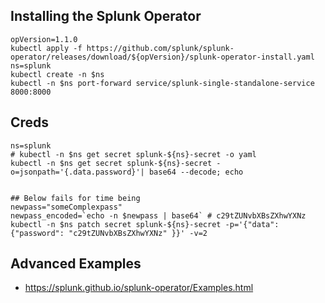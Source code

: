 ## Installing the Splunk Operator
```
opVersion=1.1.0
kubectl apply -f https://github.com/splunk/splunk-operator/releases/download/${opVersion}/splunk-operator-install.yaml
ns=splunk
kubectl create -n $ns
kubectl -n $ns port-forward service/splunk-single-standalone-service 8000:8000 
``` 

## Creds
```
ns=splunk
# kubectl -n $ns get secret splunk-${ns}-secret -o yaml
kubectl -n $ns get secret splunk-${ns}-secret -o=jsonpath='{.data.password}'| base64 --decode; echo


## Below fails for time being
newpass="someComplexpass"
newpass_encoded=`echo -n $newpass | base64` # c29tZUNvbXBsZXhwYXNz
kubectl -n $ns patch secret splunk-${ns}-secret -p='{"data":{"password": "c29tZUNvbXBsZXhwYXNz" }}' -v=2
```


## Advanced Examples
- https://splunk.github.io/splunk-operator/Examples.html

